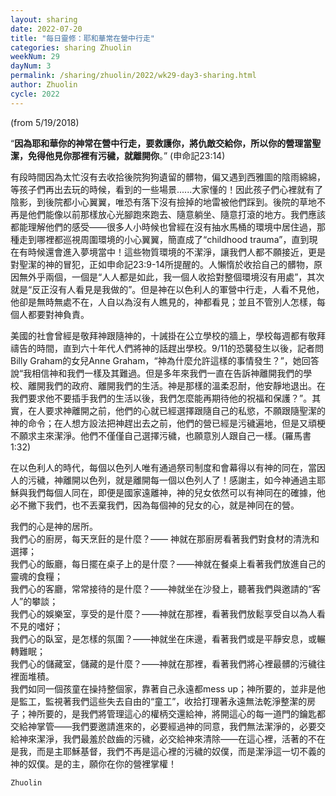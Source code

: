 ```yaml
---
layout: sharing
date: 2022-07-20
title: "每日靈修：耶和華常在營中行走"
categories: sharing Zhuolin
weekNum: 29
dayNum: 3
permalink: /sharing/zhuolin/2022/wk29-day3-sharing.html
author: Zhuolin
cycle: 2022
---
```

(from 5/19/2018)

“**因為耶和華你的神常在營中行走，要救護你，將仇敵交給你，所以你的營理當聖潔，免得他見你那裡有污穢，就離開你**。” (申命記23:14)  

有段時間因為太忙沒有去收拾後院狗狗遺留的髒物，偏又遇到西雅圖的陰雨綿綿，等孩子們再出去玩的時候，看到的一些場景......大家懂的！因此孩子們心裡就有了陰影，到後院都小心翼翼，唯恐有落下沒有撿掉的地雷被他們踩到。後院的草地不再是他們能像以前那樣放心光腳跑來跑去、隨意躺坐、隨意打滾的地方。我們應該都能理解他們的感受——很多人小時候也曾經在沒有抽水馬桶的環境中居住過，那種走到哪裡都巡視周圍環境的小心翼翼，簡直成了“childhood trauma”，直到現在有時候還會進入夢境當中！這些物質環境的不潔淨，讓我們人都不願接近，更是對聖潔的神的冒犯，正如申命記23:9-14所提醒的。人懶惰於收拾自己的髒物，原因無外乎兩個，一個是“人人都是如此，我一個人收拾對整個環境沒有用處”，其次就是“反正沒有人看見是我做的”。但是神在以色利人的軍營中行走，人看不見他，他卻是無時無處不在，人自以為沒有人瞧見的，神都看見；並且不管別人怎樣，每個人都要對神負責。  

美國的社會曾經是敬拜神跟隨神的，十誡掛在公立學校的牆上，學校每週都有敬拜禱告的時間，直到六十年代人們將神的話趕出學校。9/11的恐襲發生以後，記者問Billy Graham的女兒Anne Graham，“神為什麼允許這樣的事情發生？”，她回答說“我相信神和我們一樣及其難過。但是多年來我們一直在告訴神離開我們的學校、離開我們的政府、離開我們的生活。神是那樣的溫柔忍耐，他安靜地退出。在我們要求他不要插手我們的生活以後，我們怎麼能再期待他的祝福和保護？”。其實，在人要求神離開之前，他們的心就已經選擇跟隨自己的私慾，不願跟隨聖潔的神的命令；在人想方設法把神趕出去之前，他們的營已經是污穢遍地，但是又頑梗不願求主來潔淨。他們不僅僅自己選擇污穢，也願意別人跟自己一樣。(羅馬書1:32)  

在以色利人的時代，每個以色列人唯有通過祭司制度和會幕得以有神的同在，當因人的污穢，神離開以色列，就是離開每一個以色列人了！感謝主，如今神通過主耶穌與我們每個人同在，即便是國家遠離神，神的兒女依然可以有神同在的確據，他必不撇下我們，也不丟棄我們，因為每個神的兒女的心，就是神同在的營。  

我們的心是神的居所。  
我們心的廚房，每天烹飪的是什麼？—— 神就在那廚房看著我們對食材的清洗和選擇；  
我們心的飯廳，每日擺在桌子上的是什麼？——神就在餐桌上看著我們放進自己的靈魂的食糧；  
我們心的客廳，常常接待的是什麼？——神就坐在沙發上，聽著我們與邀請的“客人”的攀談；  
我們心的娛樂室，享受的是什麼？——神就在那裡，看著我們放鬆享受自以為人看不見的嗜好；  
我們心的臥室，是怎樣的氛圍？——神就坐在床邊，看著我們或是平靜安息，或輾轉難眠；  
我們心的儲藏室，儲藏的是什麼？——神就在那裡，看著我們將心裡最髒的污穢往裡面堆積。  
我們如同一個孩童在操持整個家，靠著自己永遠都mess up；神所要的，並非是他是監工，監視著我們這些失去自由的“童工”，收拾打理著永遠無法乾淨整潔的房子；神所要的，是我們將管理這心的權柄交還給神，將開這心的每一道門的鑰匙都交給神掌管——我們要邀請進來的，必要經過神的同意，我們無法潔淨的，必要交給神來潔淨，我們最羞於啟齒的污穢，必交給神來清除——在這心裡，活著的不在是我，而是主耶穌基督，我們不再是這心裡的污穢的奴僕，而是潔淨這一切不義的神的奴僕。是的主，願你在你的營裡掌權！  

`Zhuolin`  

